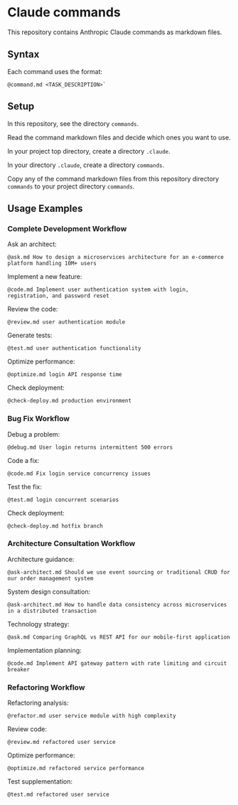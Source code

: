 # Claude commands

This repository contains Anthropic Claude commands as markdown files.

## Syntax

Each command uses the format:

```text
@command.md <TASK_DESCRIPTION>`
```

## Setup

In this repository, see the directory `commands`.

Read the command markdown files and decide which ones you want to use.

In your project top directory, create a directory `.claude`.

In your directory `.claude`, create a directory `commands`.

Copy any of the command markdown files from this repository directory `commands` to your project directory `commands`.


## Usage Examples


### Complete Development Workflow

Ask an architect:

```text
@ask.md How to design a microservices architecture for an e-commerce platform handling 10M+ users
```

Implement a new feature:

```text
@code.md Implement user authentication system with login, registration, and password reset
```

Review the code:

```text
@review.md user authentication module
```

Generate tests:

```text
@test.md user authentication functionality
```

Optimize performance:

```text
@optimize.md login API response time
```

Check deployment:

```text
@check-deploy.md production environment
```

### Bug Fix Workflow

Debug a problem:

```text
@debug.md User login returns intermittent 500 errors
```

Code a fix:

```text
@code.md Fix login service concurrency issues
```

Test the fix:

```text
@test.md login concurrent scenarios
```

Check deployment:

```text
@check-deploy.md hotfix branch
```

### Architecture Consultation Workflow

Architecture guidance:

```text
@ask-architect.md Should we use event sourcing or traditional CRUD for our order management system
```

System design consultation:

```text
@ask-architect.md How to handle data consistency across microservices in a distributed transaction
```

Technology strategy:

```text
@ask.md Comparing GraphQL vs REST API for our mobile-first application
```

Implementation planning:

```text
@code.md Implement API gateway pattern with rate limiting and circuit breaker
```

### Refactoring Workflow

Refactoring analysis:

```text
@refactor.md user service module with high complexity
```

Review code:

```text
@review.md refactored user service
```

Optimize performance:

```text
@optimize.md refactored service performance
```

Test supplementation:

```text
@test.md refactored user service
```
